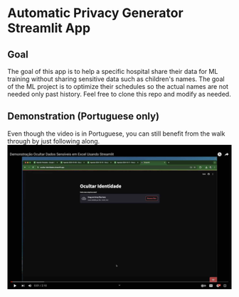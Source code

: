 # Automatic Privacy Generator Streamlit App

## Goal
The goal of this app is to help a specific hospital share their data for ML training without sharing sensitive data such as children's names. 
The goal of the ML project is to optimize their schedules so the actual names are not needed only past history. 
Feel free to clone this repo and modify as needed.

## Demonstration (Portuguese only)
Even though the video is in Portuguese, you can still benefit from the walk through by just following along.
[![Demonstração Ocultar Dados Sensíveis em Excel Usando Streamlit](yt_screenshot.jpg)](https://youtu.be/P4t9Lj_FeC8)
